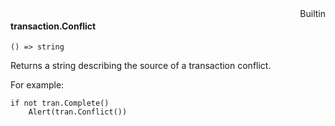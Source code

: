 <div style="float:right"><span class="builtin">Builtin</span></div>

#### transaction.Conflict

``` suneido
() => string
```

Returns a string describing the source of a transaction conflict.

For example:

``` suneido
if not tran.Complete()
    Alert(tran.Conflict())
```